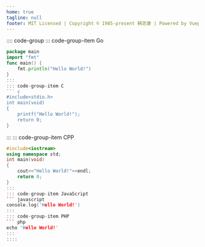 ```yaml
---
home: true
tagline: null
footer: MIT Licensed | Copyright © 1985-present 韩忠康 | Powered by Vuepress
---
```


:::: code-group
::: code-group-item Go
``` go
package main
import "fmt"
func main() {
    fmt.println("Hello World!")
} 
:::
::: code-group-item C
``` c
#include<stdio.h> 
int main(void) 
{ 
    printf("Hello World!"); 
    return 0;
}
```
:::
::: code-group-item CPP
``` cpp
#include<iostream>
using namespace std;
int main(void)
{
    cout<<"Hello World!"<<endl;
    return 0;
}
:::
::: code-group-item JavaScript
``` javascript
console.log('Hello World!')
:::
::: code-group-item PHP
``` php
echo 'Hello World!'
:::
::::
